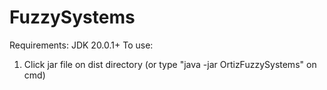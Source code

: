 # FuzzySystems
Requirements:
JDK 20.0.1+
To use:
1. Click jar file on dist directory (or type "java -jar OrtizFuzzySystems" on cmd)

